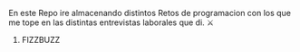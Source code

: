 En este Repo ire almacenando distintos Retos de programacion con los que me tope en las distintas entrevistas laborales que di. ⚔
1. FIZZBUZZ 
